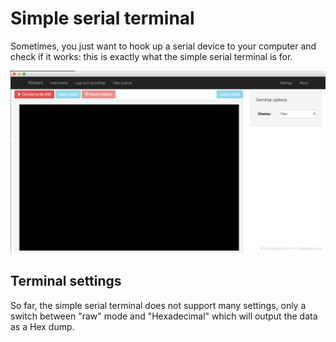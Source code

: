 # Simple serial terminal

Sometimes, you just want to hook up a serial device to your computer and check if it works: this is exactly what the simple serial terminal is for.

![Simple serial terminal main screen](img/simple-serial-main.png)

## Terminal settings

So far, the simple serial terminal does not support many settings, only a switch between "raw" mode and "Hexadecimal" which will output the data as a Hex dump.